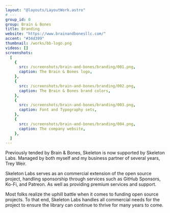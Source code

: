```yaml
---
layout: "@layouts/LayoutWork.astro"
# ---
group_id: 0
group: Brain & Bones
title: Branding
website: "https://www.brainandbonesllc.com/"
accent: "#34d399"
thumbnail: /works/bb-logo.png
videos: []
screenshots:
  [
    {
      src: /screenshots/brain-and-bones/branding/001.png,
      caption: The Brain & Bones logo,
    },
    {
      src: /screenshots/brain-and-bones/branding/002.png,
      caption: The Brain & Bones brand colors,
    },
    {
      src: /screenshots/brain-and-bones/branding/003.png,
      caption: Font and Typography sets,
    },
    {
      src: /screenshots/brain-and-bones/branding/004.png,
      caption: The company website,
    },
  ]
---
```


Previously tended by Brain & Bones, Skeleton is now supported by Skeleton Labs. Managed by both myself and my business partner of several years, Trey Weir.

Skeleton Labs serves as an commercial extension of the open source project, handling sponsorship through services such as GitHub Sponsors, Ko-Fi, and Patreon. As well as providing premium services and support.

Most folks realize the uphill battle when it comes to funding open source projects. To that end, Skeleton Labs handles all commercial needs for the project to ensure the library can continue to thrive for many years to come.
